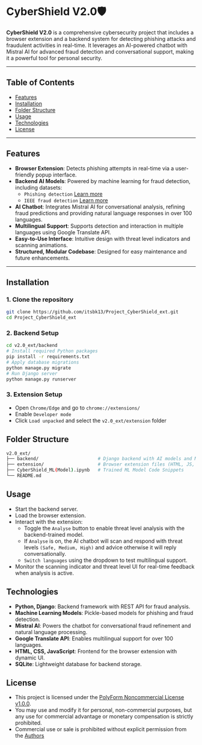 # CyberShield V2.0🛡️

**CyberShield V2.0** is a comprehensive cybersecurity project that includes a browser extension and a backend system for detecting phishing attacks and fraudulent activities in real-time. It leverages an AI-powered chatbot with Mistral AI for advanced fraud detection and conversational support, making it a powerful tool for personal security.

---

## Table of Contents
- [Features](#features)
- [Installation](#installation)
- [Folder Structure](#folder-structure)
- [Usage](#usage)
- [Technologies](#technologies)
- [License](#license)

---

## Features
- **Browser Extension**: Detects phishing attempts in real-time via a user-friendly popup interface.
- **Backend AI Models**: Powered by machine learning for fraud detection, including datasets:
  - `Phishing detection` [Learn more](https://www.kaggle.com/datasets/taruntiwarihp/phishing-site-urls/data)
  - `IEEE fraud detection` [Learn more](https://www.kaggle.com/c/ieee-fraud-detection)
- **AI Chatbot**: Integrates Mistral AI for conversational analysis, refining fraud predictions and providing natural language responses in over 100 languages.
- **Multilingual Support**: Supports detection and interaction in multiple languages using Google Translate API.
- **Easy-to-Use Interface**: Intuitive design with threat level indicators and scanning animations.
- **Structured, Modular Codebase**: Designed for easy maintenance and future enhancements.

---

## Installation

### 1. Clone the repository
```bash
git clone https://github.com/itsbk13/Project_CyberShield_ext.git
cd Project_CyberShield_ext
```
### 2. Backend Setup
```bash
cd v2.0_ext/backend
# Install required Python packages
pip install -r requirements.txt
# Apply database migrations
python manage.py migrate
# Run Django server
python manage.py runserver
```
### 3. Extension Setup

- Open `Chrome/Edge` and go to `chrome://extensions/`
- Enable `Developer mode`
- Click `Load unpacked` and select the `v2.0_ext/extension` folder


## Folder Structure
```bash
v2.0_ext/
├── backend/                      # Django backend with AI models and Mistral API integration
├── extension/                    # Browser extension files (HTML, JS, CSS, icons)
├── CyberShield_ML(Model).ipynb   # Trained ML Model Code Snippets
└── README.md
```
## Usage

- Start the backend server.
- Load the browser extension.
- Interact with the extension:
  - Toggle the `Analyse` button to enable threat level analysis with the backend-trained model.
  - If `Analyse` is on, the AI chatbot will scan and respond with threat levels `(Safe, Medium, High)` and advice otherwise it will reply conversationally.
  - `Switch languages` using the dropdown to test multilingual support.
- Monitor the scanning indicator and threat level UI for real-time feedback when analysis is active.

## Technologies

- **Python, Django**: Backend framework with REST API for fraud analysis.
- **Machine Learning Models**: Pickle-based models for phishing and fraud detection.
- **Mistral AI**: Powers the chatbot for conversational fraud refinement and natural language processing.
- **Google Translate API**: Enables multilingual support for over 100 languages.
- **HTML, CSS, JavaScript**: Frontend for the browser extension with dynamic UI.
- **SQLite**: Lightweight database for backend storage.

## License
- This project is licensed under the [PolyForm Noncommercial License v1.0.0](LICENSE).
- You may use and modify it for personal, non-commercial purposes, but any use for commercial advantage or monetary compensation is strictly prohibited.
- Commercial use or sale is prohibited without explicit permission from the [Authors](mailto:barathsrini13@gmail.com,thisisbharathraj@gmail.com)
